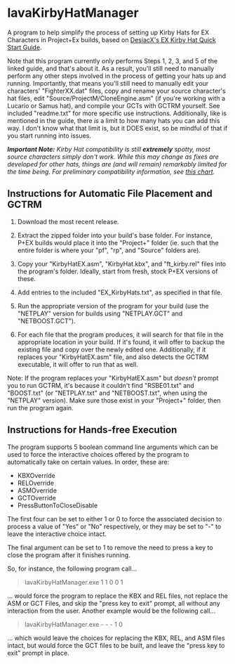 # lavaKirbyHatManager
A program to help simplify the process of setting up Kirby Hats for EX Characters in Project+Ex builds, based on [DesiacX's EX Kirby Hat Quick Start Guide](https://docs.google.com/document/d/17B462eugiS45PcSsie1iIr8gDl-bQM-gjIT17TIfl6Q/).

Note that this program currently only performs Steps 1, 2, 3, and 5 of the linked guide, and that's about it. As a result, you'll still need to manually perform any other steps involved in the process of getting your hats up and running.
Importantly, that means you'll still need to manually edit your characters' "FighterXX.dat" files, copy and rename your source character's hat files, edit "Source/ProjectM/CloneEngine.asm" (if you're working with a Lucario or Samus hat), and compile your GCTs with GCTRM yourself. See included "readme.txt" for more specific use instructions. Additionally, like is mentioned in the guide, there *is* a limit to how many hats you can add this way. I don't know what that limit is, but it DOES exist, so be mindful of that if you start running into issues.

***Important Note:*** *Kirby Hat compatibility is still* ***extremely*** *spotty, most source characters simply don't work. While this may change as fixes are developed for other hats, things are (and will remain) remarkably limited for the time being. For preliminary compatibility information, see [this chart](https://docs.google.com/spreadsheets/d/1rlw8wemQ849w-6AgGISXATPv6-pfVnTTQcQqd6N-crI/edit?usp=sharing).*

## Instructions for Automatic File Placement and GCTRM

1. Download the most recent release.

2. Extract the zipped folder into your build's base folder. For instance, P+EX builds would place it into the "Project+" folder (ie. such that the entire folder is where your "pf", "rp", and "Source" folders are).

3. Copy your "KirbyHatEX.asm", "KirbyHat.kbx", and "ft_kirby.rel" files into the program's folder. Ideally, start from fresh, stock P+EX versions of these.

4. Add entries to the included "EX_KirbyHats.txt", as specified in that file.

5. Run the appropriate version of the program for your build (use the "NETPLAY" version for builds using "NETPLAY.GCT" and "NETBOOST.GCT").

6. For each file that the program produces, it will search for that file in the appropriate location in your build. If it's found, it will offer to backup the existing file and copy over the newly edited one. Additionally, if it replaces your "KirbyHatEX.asm" file, and also detects the GCTRM executable, it will offer to run that as well.

Note: If the program replaces your "KirbyHatEX.asm" but *doesn't* prompt you to run GCTRM, it's because it couldn't find "RSBE01.txt" and "BOOST.txt" (or "NETPLAY.txt" and "NETBOOST.txt", when using the "NETPLAY" version). Make sure those exist in your "Project+" folder, then run the program again.

## Instructions for Hands-free Execution

The program supports 5 boolean command line arguments which can be used to force the interactive choices offered by the program to automatically take on certain values. In order, these are:
- KBXOverride
- RELOverride
- ASMOverride
- GCTOverride
- PressButtonToCloseDisable

The first four can be set to either 1 or 0 to force the associated decision to process a value of "Yes" or "No" respectively, or they may be set to "-" to leave the interactive choice intact.

The final argument can be set to 1 to remove the need to press a key to close the program after it finishes running.

So, for instance, the following program call...

> lavaKirbyHatManager.exe 1 1 0 0 1

... would force the program to replace the KBX and REL files, not replace the ASM or GCT Files, and skip the "press key to exit" prompt, all without any interaction from the user. Another example would be the following call...

> lavaKirbyHatManager.exe - - - 1 0

... which would leave the choices for replacing the KBX, REL, and ASM files intact, but would force the GCT files to be built, and leave the "press key to exit" prompt in place.

